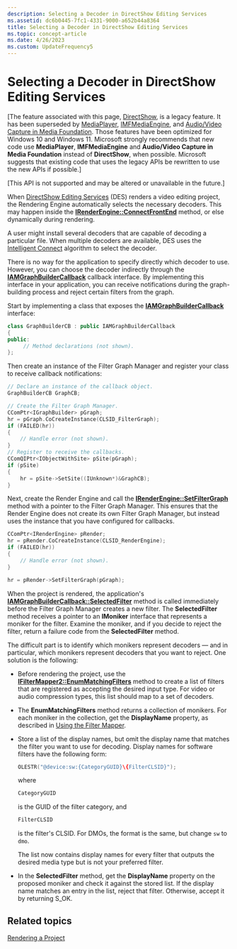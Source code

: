 ```yaml
---
description: Selecting a Decoder in DirectShow Editing Services
ms.assetid: dc6b0445-7fc1-4331-9000-a652b44a8364
title: Selecting a Decoder in DirectShow Editing Services
ms.topic: concept-article
ms.date: 4/26/2023
ms.custom: UpdateFrequency5
---
```


# Selecting a Decoder in DirectShow Editing Services

\[The feature associated with this page, [DirectShow](/windows/win32/directshow/directshow), is a legacy feature. It has been superseded by [MediaPlayer](/uwp/api/Windows.Media.Playback.MediaPlayer), [IMFMediaEngine](/windows/win32/api/mfmediaengine/nn-mfmediaengine-imfmediaengine), and [Audio/Video Capture in Media Foundation](/windows/win32/medfound/audio-video-capture-in-media-foundation). Those features have been optimized for Windows 10 and Windows 11. Microsoft strongly recommends that new code use **MediaPlayer**, **IMFMediaEngine** and **Audio/Video Capture in Media Foundation** instead of **DirectShow**, when possible. Microsoft suggests that existing code that uses the legacy APIs be rewritten to use the new APIs if possible.\]

\[This API is not supported and may be altered or unavailable in the future.\]

When [DirectShow Editing Services](directshow-editing-services.md) (DES) renders a video editing project, the Rendering Engine automatically selects the necessary decoders. This may happen inside the [**IRenderEngine::ConnectFrontEnd**](irenderengine-connectfrontend.md) method, or else dynamically during rendering.

A user might install several decoders that are capable of decoding a particular file. When multiple decoders are available, DES uses the [Intelligent Connect](intelligent-connect.md) algorithm to select the decoder.

There is no way for the application to specify directly which decoder to use. However, you can choose the decoder indirectly through the [**IAMGraphBuilderCallback**](/windows/desktop/api/Strmif/nn-strmif-iamgraphbuildercallback) callback interface. By implementing this interface in your application, you can receive notifications during the graph-building process and reject certain filters from the graph.

Start by implementing a class that exposes the [**IAMGraphBuilderCallback**](/windows/desktop/api/Strmif/nn-strmif-iamgraphbuildercallback) interface:


```C++
class GraphBuilderCB : public IAMGraphBuilderCallback
{
public:
     // Method declarations (not shown).
};
```



Then create an instance of the Filter Graph Manager and register your class to receive callback notifications:


```C++
// Declare an instance of the callback object.
GraphBuilderCB GraphCB; 

// Create the Filter Graph Manager.
CComPtr<IGraphBuilder> pGraph;
hr = pGraph.CoCreateInstance(CLSID_FilterGraph);
if (FAILED(hr))
{
    // Handle error (not shown).
}
// Register to receive the callbacks.
CComQIPtr<IObjectWithSite> pSite(pGraph);
if (pSite)
{
    hr = pSite->SetSite((IUnknown*)&GraphCB);
}
```



Next, create the Render Engine and call the [**IRenderEngine::SetFilterGraph**](irenderengine-setfiltergraph.md) method with a pointer to the Filter Graph Manager. This ensures that the Render Engine does not create its own Filter Graph Manager, but instead uses the instance that you have configured for callbacks.


```C++
CComPtr<IRenderEngine> pRender;
hr = pRender.CoCreateInstance(CLSID_RenderEngine);
if (FAILED(hr))
{
    // Handle error (not shown).
}

hr = pRender->SetFilterGraph(pGraph);
```



When the project is rendered, the application's [**IAMGraphBuilderCallback::SelectedFilter**](/windows/desktop/api/Strmif/nf-strmif-iamgraphbuildercallback-selectedfilter) method is called immediately before the Filter Graph Manager creates a new filter. The **SelectedFilter** method receives a pointer to an **IMoniker** interface that represents a moniker for the filter. Examine the moniker, and if you decide to reject the filter, return a failure code from the **SelectedFilter** method.

The difficult part is to identify which monikers represent decoders — and in particular, which monikers represent decoders that you want to reject. One solution is the following:

-   Before rendering the project, use the [**IFilterMapper2::EnumMatchingFilters**](/windows/desktop/api/Strmif/nf-strmif-ifiltermapper2-enummatchingfilters) method to create a list of filters that are registered as accepting the desired input type. For video or audio compression types, this list should map to a set of decoders.
-   The **EnumMatchingFilters** method returns a collection of monikers. For each moniker in the collection, get the **DisplayName** property, as described in [Using the Filter Mapper](using-the-filter-mapper.md).
-   Store a list of the display names, but omit the display name that matches the filter you want to use for decoding. Display names for software filters have the following form:

    ```C++
    OLESTR("@device:sw:{CategoryGUID}\{FilterCLSID}");
    ```

    

    where

    ```C++
    CategoryGUID
    ```

    

    is the GUID of the filter category, and

    ```C++
    FilterCLSID
    ```

    

    is the filter's CLSID. For DMOs, the format is the same, but change `sw` to `dmo`.

    The list now contains display names for every filter that outputs the desired media type but is not your preferred filter.

-   In the **SelectedFilter** method, get the **DisplayName** property on the proposed moniker and check it against the stored list. If the display name matches an entry in the list, reject that filter. Otherwise, accept it by returning S\_OK.

## Related topics

<dl> <dt>

[Rendering a Project](rendering-a-project.md)
</dt> </dl>

 

 



